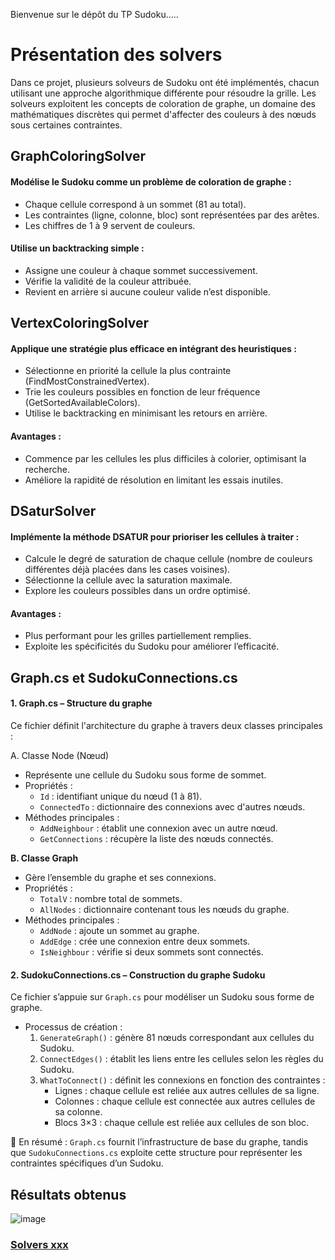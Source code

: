 Bienvenue sur le dépôt du TP Sudoku.....

# Présentation des solvers

Dans ce projet, plusieurs solveurs de Sudoku ont été implémentés, chacun utilisant une approche algorithmique différente pour résoudre la grille. Les solveurs exploitent les concepts de coloration de graphe, un domaine des mathématiques discrètes qui permet d'affecter des couleurs à des nœuds sous certaines contraintes.

## GraphColoringSolver
#### Modélise le Sudoku comme un problème de coloration de graphe :
- Chaque cellule correspond à un sommet (81 au total).
- Les contraintes (ligne, colonne, bloc) sont représentées par des arêtes.
- Les chiffres de 1 à 9 servent de couleurs.
#### Utilise un backtracking simple :
- Assigne une couleur à chaque sommet successivement.
- Vérifie la validité de la couleur attribuée.
- Revient en arrière si aucune couleur valide n’est disponible.

## VertexColoringSolver
#### Applique une stratégie plus efficace en intégrant des heuristiques :
- Sélectionne en priorité la cellule la plus contrainte (FindMostConstrainedVertex).
- Trie les couleurs possibles en fonction de leur fréquence (GetSortedAvailableColors).
- Utilise le backtracking en minimisant les retours en arrière.
#### Avantages :
- Commence par les cellules les plus difficiles à colorier, optimisant la recherche.
- Améliore la rapidité de résolution en limitant les essais inutiles.

## DSaturSolver 
#### Implémente la méthode DSATUR pour prioriser les cellules à traiter :
- Calcule le degré de saturation de chaque cellule (nombre de couleurs différentes déjà placées dans les cases voisines).
- Sélectionne la cellule avec la saturation maximale.
- Explore les couleurs possibles dans un ordre optimisé.
#### Avantages :
- Plus performant pour les grilles partiellement remplies.
- Exploite les spécificités du Sudoku pour améliorer l’efficacité.


## Graph.cs et SudokuConnections.cs 

#### 1. Graph.cs – Structure du graphe  
Ce fichier définit l'architecture du graphe à travers deux classes principales :  

A. Classe Node (Nœud) 
- Représente une cellule du Sudoku sous forme de sommet.  
- Propriétés :  
  - `Id` : identifiant unique du nœud (1 à 81).  
  - `ConnectedTo` : dictionnaire des connexions avec d'autres nœuds.  
- Méthodes principales :  
  - `AddNeighbour` : établit une connexion avec un autre nœud.  
  - `GetConnections` : récupère la liste des nœuds connectés.  

**B. Classe Graph**  
- Gère l’ensemble du graphe et ses connexions.  
- Propriétés :  
  - `TotalV` : nombre total de sommets.  
  - `AllNodes` : dictionnaire contenant tous les nœuds du graphe.  
- Méthodes principales :  
  - `AddNode` : ajoute un sommet au graphe.  
  - `AddEdge` : crée une connexion entre deux sommets.  
  - `IsNeighbour` : vérifie si deux sommets sont connectés.  

#### 2. SudokuConnections.cs – Construction du graphe Sudoku 
Ce fichier s’appuie sur `Graph.cs` pour modéliser un Sudoku sous forme de graphe.  

- Processus de création :  
  1. `GenerateGraph()` : génère 81 nœuds correspondant aux cellules du Sudoku.  
  2. `ConnectEdges()` : établit les liens entre les cellules selon les règles du Sudoku.  
  3. `WhatToConnect()` : définit les connexions en fonction des contraintes :  
     - Lignes : chaque cellule est reliée aux autres cellules de sa ligne.  
     - Colonnes : chaque cellule est connectée aux autres cellules de sa colonne.  
     - Blocs 3×3 : chaque cellule est reliée aux cellules de son bloc.  


🔹 En résumé : `Graph.cs` fournit l’infrastructure de base du graphe, tandis que `SudokuConnections.cs` exploite cette structure pour représenter les contraintes spécifiques d’un Sudoku.









## Résultats obtenus 



![image](https://github.com/user-attachments/assets/a5eab75c-f02b-41e7-924a-d6052cc53b17)






### [Solvers xxx](Sudoku.Xxx/README.md)
